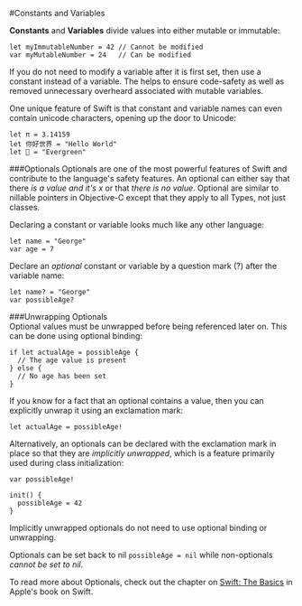 #Constants and Variables  

**Constants** and **Variables** divide values into either mutable or immutable:  
```
let myImmutableNumber = 42 // Cannot be modified
var myMutableNumber = 24   // Can be modified
```

If you do not need to modify a variable after it is first set, then use a constant instead of a variable. The helps to ensure code-safety as well as removed unnecessary overheard associated with mutable variables.  

One unique feature of Swift is that constant and variable names can even contain unicode characters, opening up the door to Unicode:  

```
let π = 3.14159
let 你好世界 = "Hello World"
let 🌲 = "Evergreen"
```

###Optionals
Optionals are one of the most powerful features of Swift and contribute to the language's safety features. An optional can either say that there *is a value and it's x* or that *there is no value*. Optional are similar to nillable pointers in Objective-C except that they apply to all Types, not just classes.

Declaring a constant or variable looks much like any other language:  
```
let name = "George"
var age = 7
```

Declare an *optional* constant or variable by a question mark (?) after the variable name:  
```
let name? = "George"
var possibleAge?
```

###Unwrapping Optionals  
Optional values must be unwrapped before being referenced later on. This can be done using optional binding: 
```
if let actualAge = possibleAge {
  // The age value is present
} else {
  // No age has been set
}
```

If you know for a fact that an optional contains a value, then you can explicitly unwrap it using an exclamation mark:  
```
let actualAge = possibleAge!
```

Alternatively, an optionals can be declared with the exclamation mark in place so that they are *implicitly unwrapped*, which is a feature primarily used during class initialization:
```
var possibleAge!

init() {
  possibleAge = 42
}
```

Implicitly unwrapped optionals do not need to use optional binding or unwrapping.  

Optionals can be set back to nil `possibleAge = nil` while non-optionals *cannot be set to nil*.  

To read more about Optionals, check out the chapter on [Swift: The Basics](https://developer.apple.com/library/ios/documentation/Swift/Conceptual/Swift_Programming_Language/TheBasics.html#//apple_ref/doc/uid/TP40014097-CH5-ID309) in Apple's book on Swift.  
